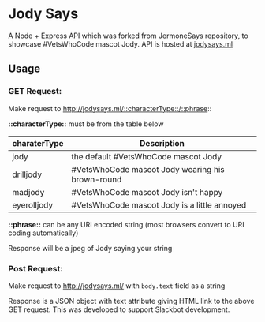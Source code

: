 # Jody Says

A Node + Express API which was forked from JermoneSays repository, to showcase #VetsWhoCode mascot Jody.  API is hosted at [jodysays.ml](jodysays.ml)

## Usage

### GET Request:

Make request to http://jodysays.ml/::characterType::/::phrase::

**::characterType::** must be from the table below

|charaterType|Description|
|---|---|
jody|	the default #VetsWhoCode mascot Jody
drilljody |	#VetsWhoCode mascot Jody wearing his brown-round
madjody	| #VetsWhoCode mascot Jody isn't happy
eyerolljody	| #VetsWhoCode mascot Jody is a little annoyed

**::phrase::** can be any URI encoded string (most browsers convert to URI coding automatically)

Response will be a jpeg of Jody saying your string


### Post Request:
Make request to http://jodysays.ml/ with `body.text` field as a string

Response is a JSON object with text attribute giving HTML link to the above GET request. This was developed to support Slackbot development.
